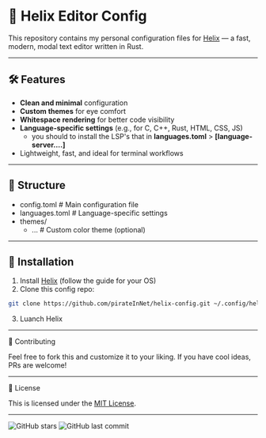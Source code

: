 # 🧠 Helix Editor Config

This repository contains my personal configuration files for [Helix](https://helix-editor.com/) — a fast, modern, modal text editor written in Rust.

***
## 🛠️ Features

- **Clean and minimal** configuration
- **Custom themes** for eye comfort
- **Whitespace rendering** for better code visibility
- **Language-specific settings** (e.g., for C, C++, Rust, HTML, CSS, JS)
	- you should to install the LSP's that in **languages.toml** > **[language-server....]**
- Lightweight, fast, and ideal for terminal workflows

***
## 📁 Structure

- config.toml # Main configuration file
- languages.toml # Language-specific settings
- themes/
	- ... # Custom color theme (optional)
***
## 🚀 Installation

1. Install [Helix](https://helix-editor.com/download) (follow the guide for your OS)
2. Clone this config repo:
```bash
git clone https://github.com/pirateInNet/helix-config.git ~/.config/helix
```
3. Luanch Helix

***

🤝 Contributing

Feel free to fork this and customize it to your liking. If you have cool ideas, PRs are welcome!

***

📜 License

This is licensed under the [MIT License](LICENSE).

***
![GitHub stars](https://img.shields.io/github/stars/pirateInNet/helix-config?style=flat-square)
![GitHub last commit](https://img.shields.io/github/last-commit/pirateInNet/helix-config?style=flat-square)
